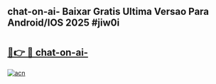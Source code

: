 ## chat-on-ai- Baixar Gratis Ultima Versao Para Android/IOS 2025 #jiw0i

# <h2><a href="https://ainizakaria.my?title=chat-on-ai-&ref=20M">🔗👉 🔴 chat-on-ai-</a></h2>

[![acn](https://github.com/user-attachments/assets/0f9c940e-d8b0-45ae-aac7-cd30a18b3e1c)](https://ainizakaria.my?title=chat-on-ai-&ref=20M)

